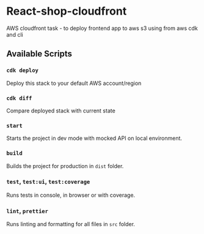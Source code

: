 # React-shop-cloudfront

AWS cloudfront task - to deploy frontend app to aws s3 using from aws cdk and cli

## Available Scripts

### `cdk deploy`

Deploy this stack to your default AWS account/region

### `cdk diff`

Compare deployed stack with current state

### `start`

Starts the project in dev mode with mocked API on local environment.

### `build`

Builds the project for production in `dist` folder.

### `test`, `test:ui`, `test:coverage`

Runs tests in console, in browser or with coverage.

### `lint`, `prettier`

Runs linting and formatting for all files in `src` folder.
